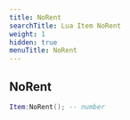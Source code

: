 ```yaml
---
title: NoRent
searchTitle: Lua Item NoRent
weight: 1
hidden: true
menuTitle: NoRent
---
```

## NoRent
```lua
Item:NoRent(); -- number
```